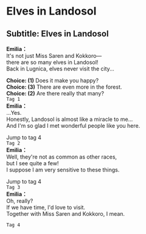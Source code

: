 # Elves in Landosol

  
## Subtitle: Elves in Landosol
  
**Emilia：**  
It's not just Miss Saren and Kokkoro—  
there are so many elves in Landosol!  
Back in Lugnica, elves never visit the city...  
  
**Choice: (1)**  Does it make you happy?  
**Choice: (3)**  There are even more in the forest.  
**Choice: (2)**  Are there really that many?  
`Tag 1`  
**Emilia：**  
...Yes.  
Honestly, Landosol is almost like a miracle to me...  
And I'm so glad I met wonderful people like you here.  
  
Jump to tag 4  
`Tag 2`  
**Emilia：**  
Well, they're not as common as other races,  
 but I see quite a few!  
I suppose I am very sensitive to these things.  
  
Jump to tag 4  
`Tag 3`  
**Emilia：**  
Oh, really?  
If we have time, I'd love to visit.  
Together with Miss Saren and Kokkoro, I mean.  
  
`Tag 4`  
